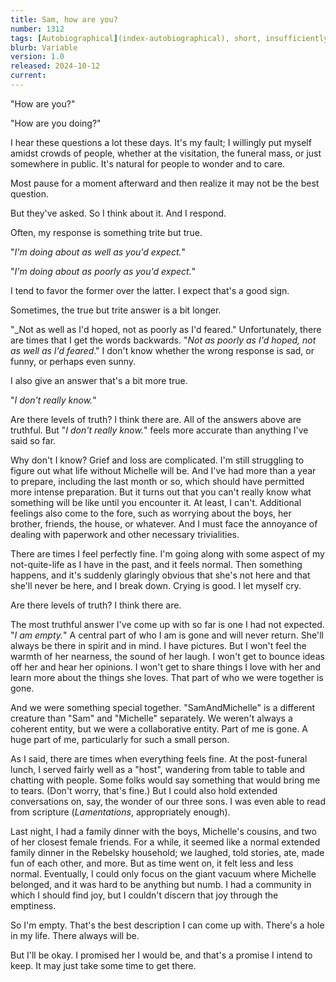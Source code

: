 ```yaml
---
title: Sam, how are you?
number: 1312
tags: [Autobiographical](index-autobiographical), short, insufficiently edited
blurb: Variable
version: 1.0
released: 2024-10-12
current: 
---
```

"How are you?"

"How are you doing?"

I hear these questions a lot these days. It's my fault; I willingly put myself amidst crowds of people, whether at the visitation, the funeral mass, or just somewhere in public. It's natural for people to wonder and to care.

Most pause for a moment afterward and then realize it may not be the best question. 

But they've asked. So I think about it. And I respond.

Often, my response is something trite but true.

"_I'm doing about as well as you'd expect._"

"_I'm doing about as poorly as you'd expect._"

I tend to favor the former over the latter. I expect that's a good sign.

Sometimes, the true but trite answer is a bit longer.

"_Not as well as I'd hoped, not as poorly as I'd feared." Unfortunately, there are times that I get the words backwards. "_Not as poorly as I'd hoped, not as well as I'd feared_." I don't know whether the wrong response is sad, or funny, or perhaps even sunny.

I also give an answer that's a bit more true.

"_I don't really know._"

Are there levels of truth? I think there are. All of the answers above are truthful. But "_I don't really know._" feels more accurate than anything I've said so far.

Why don't I know? Grief and loss are complicated. I'm still struggling to figure out what life without Michelle will be. And I've had more than a year to prepare, including the last month or so, which should have permitted more intense preparation. But it turns out that you can't really know what something will be like until you encounter it. At least, I can't. Additional feelings also come to the fore, such as worrying about the boys, her brother, friends, the house, or whatever. And I must face the annoyance of dealing with paperwork and other necessary trivialities.

There are times I feel perfectly fine. I'm going along with some aspect of my not-quite-life as I have in the past, and it feels normal. Then something happens, and it's suddenly glaringly obvious that she's not here and that she'll never be here, and I break down. Crying is good. I let myself cry.

Are there levels of truth? I think there are.

The most truthful answer I've come up with so far is one I had not expected. "_I am empty._" A central part of who I am is gone and will never return. She'll always be there in spirit and in mind. I have pictures. But I won't feel the warmth of her nearness, the sound of her laugh. I won't get to bounce ideas off  her and hear her opinions. I won't get to share things I love with her and learn more about the things she loves. That part of who we were together is gone. 

And we were something special together. "SamAndMichelle" is a different creature than "Sam" and "Michelle" separately. We weren't always a coherent entity, but we were a collaborative entity. Part of me is gone. A huge part of me, particularly for such a small person.

As I said, there are times when everything feels fine. At the post-funeral lunch, I served fairly well as a "host", wandering from table to table and chatting with people. Some folks would say something that would bring me to tears. (Don't worry, that's fine.) But I could also hold extended conversations on, say, the wonder of our three sons. I was even able to read from scripture (_Lamentations_, appropriately enough).

Last night, I had a family dinner with the boys, Michelle's cousins, and two of her closest female friends. For a while, it seemed like a normal extended family dinner in the Rebelsky household; we laughed, told stories, ate, made fun of each other, and more. But as time went on, it felt less and less normal. Eventually, I could only focus on the giant vacuum where Michelle belonged, and it was hard to be anything but numb. I had a community in which I should find joy, but I couldn't discern that joy through the emptiness.

So I'm empty. That's the best description I can come up with. There's a hole in my life. There always will be.

But I'll be okay. I promised her I would be, and that's a promise I intend to keep. It may just take some time to get there.
